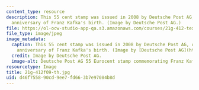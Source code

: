 ```yaml
---
content_type: resource
description: This 55 cent stamp was issued in 2008 by Deutsche Post AG, on the 125th
  anniversary of Franz Kafka's birth. (Image by Deutsche Post AG.)
file: https://ol-ocw-studio-app-qa.s3.amazonaws.com/courses/21g-412-texts-topics-and-times-in-german-literature-fall-2009/d46f755890cd9ee7fd663b7e97084b8d_21g-412f09-th.jpg
file_type: image/jpeg
image_metadata:
  caption: This 55 cent stamp was issued in 2008 by Deutsche Post AG, on the 125th
    anniversary of Franz Kafka's birth. (Image by [Deutsche Post AG](http://commons.wikimedia.org/wiki/File:DPAG_2008_Franz_Kafka.jpg).)
  credit: Image by Deutsche Post AG.
  image-alt: Deutsche Post AG 55 Eurocent stamp commemorating Franz Kafka.
resourcetype: Image
title: 21g-412f09-th.jpg
uid: d46f7558-90cd-9ee7-fd66-3b7e97084b8d
---
```

